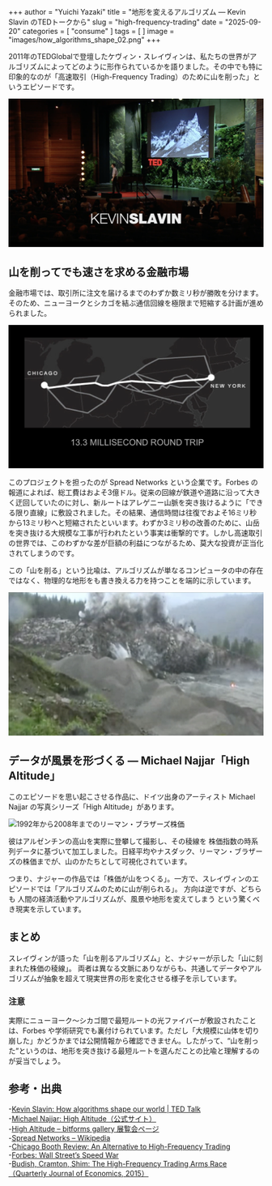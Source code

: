 +++
author = "Yuichi Yazaki"
title = "地形を変えるアルゴリズム ― Kevin Slavin のTEDトークから"
slug = "high-frequency-trading"
date = "2025-09-20"
categories = [
    "consume"
]
tags = [
]
image = "images/how_algorithms_shape_02.png"
+++

2011年のTEDGlobalで登壇したケヴィン・スレイヴィンは、私たちの世界がアルゴリズムによってどのように形作られているかを語りました。その中でも特に印象的なのが「高速取引（High-Frequency Trading）のために山を削った」というエピソードです。


<!--more-->

![ケヴィン・スレイヴィンさんのTED Talkより](images/how_algorithms_shape_01.png)

## 山を削ってでも速さを求める金融市場

金融市場では、取引所に注文を届けるまでのわずか数ミリ秒が勝敗を分けます。そのため、ニューヨークとシカゴを結ぶ通信回線を極限まで短縮する計画が進められました。

![ケヴィン・スレイヴィンさんのTED Talkより](images/how_algorithms_shape_02.png)

このプロジェクトを担ったのが Spread Networks という企業です。Forbes の報道によれば、総工費はおよそ3億ドル。従来の回線が鉄道や道路に沿って大きく迂回していたのに対し、新ルートはアレゲニー山脈を突き抜けるように「できる限り直線」に敷設されました。その結果、通信時間は往復でおよそ16ミリ秒から13ミリ秒へと短縮されたといいます。わずか3ミリ秒の改善のために、山岳を突き抜ける大規模な工事が行われたという事実は衝撃的です。しかし高速取引の世界では、このわずかな差が巨額の利益につながるため、莫大な投資が正当化されてしまうのです。

この「山を削る」という比喩は、アルゴリズムが単なるコンピュータの中の存在ではなく、物理的な地形をも書き換える力を持つことを端的に示しています。

![ケヴィン・スレイヴィンさんのTED Talkより](images/how_algorithms_shape_03.png)



## データが風景を形づくる ― Michael Najjar「High Altitude」

このエピソードを思い起こさせる作品に、ドイツ出身のアーティスト Michael Najjar の写真シリーズ「High Altitude」があります。

![1992年から2008年までのリーマン・ブラザーズ株価](images/lehman_92-08.png)

彼はアルゼンチンの高山を実際に登攀して撮影し、その稜線を 株価指数の時系列データに基づいて加工しました。日経平均やナスダック、リーマン・ブラザーズの株価までが、山のかたちとして可視化されています。

つまり、ナジャーの作品では「株価が山をつくる」。一方で、スレイヴィンのエピソードでは「アルゴリズムのために山が削られる」。
方向は逆ですが、どちらも 人間の経済活動やアルゴリズムが、風景や地形を変えてしまう という驚くべき現実を示しています。


## まとめ

スレイヴィンが語った「山を削るアルゴリズム」と、ナジャーが示した「山に刻まれた株価の稜線」。
両者は異なる文脈にありながらも、共通してデータやアルゴリズムが抽象を超えて現実世界の形を変化させる様子を示しています。


### 注意

実際にニューヨーク〜シカゴ間で最短ルートの光ファイバーが敷設されたことは、Forbes や学術研究でも裏付けられています。ただし「大規模に山体を切り崩した」かどうかまでは公開情報から確認できません。したがって、“山を削った”というのは、地形を突き抜ける最短ルートを選んだことの比喩と理解するのが妥当でしょう。


## 参考・出典

-[Kevin Slavin: How algorithms shape our world | TED Talk](https://www.ted.com/talks/kevin_slavin_how_algorithms_shape_our_world)  
-[Michael Najjar: High Altitude（公式サイト）](https://www.michaelnajjar.com/artworks/high-altitude/)  
-[High Altitude – bitforms gallery 展覧会ページ](https://www.bitforms.art/exhibition/michael-najjar-high-altitude)  
-[Spread Networks – Wikipedia](https://en.wikipedia.org/wiki/Spread_Networks)  
-[Chicago Booth Review: An Alternative to High-Frequency Trading](https://www.chicagobooth.edu/review/alternative-high-frequency-trading)  
-[Forbes: Wall Street’s Speed War](https://www.forbes.com/forbes/2010/0927/outfront-netscape-jim-barksdale-daniel-spivey-wall-street-speed-war.html)  
-[Budish, Cramton, Shim: The High-Frequency Trading Arms Race（Quarterly Journal of Economics, 2015）](https://academic.oup.com/qje/article/130/4/1547/1916146)